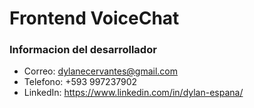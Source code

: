 # Frontend VoiceChat

### Informacion del desarrollador
- Correo: dylanecervantes@gmail.com
- Telefono: +593 997237902
- LinkedIn: https://www.linkedin.com/in/dylan-espana/
